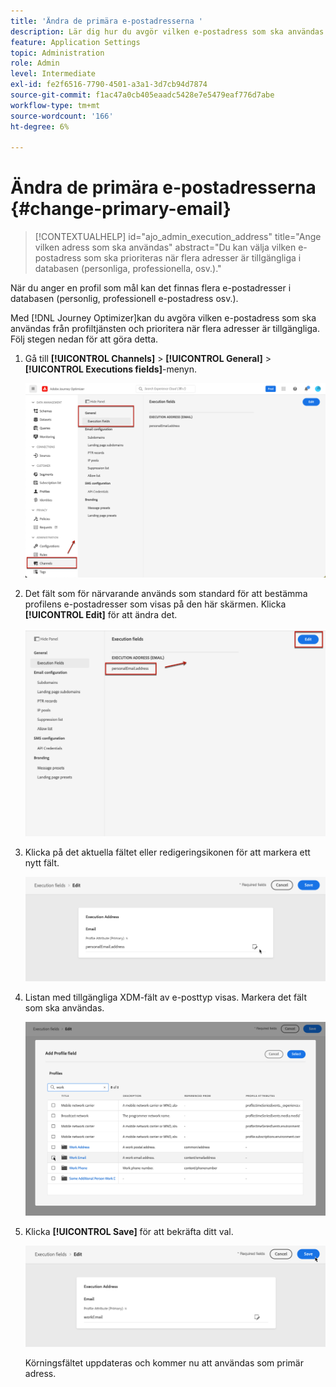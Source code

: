 ```yaml
---
title: 'Ändra de primära e-postadresserna '
description: Lär dig hur du avgör vilken e-postadress som ska användas från profiltjänsten.
feature: Application Settings
topic: Administration
role: Admin
level: Intermediate
exl-id: fe2f6516-7790-4501-a3a1-3d7cb94d7874
source-git-commit: f1ac47a0cb405eaadc5428e7e5479eaf776d7abe
workflow-type: tm+mt
source-wordcount: '166'
ht-degree: 6%

---
```


# Ändra de primära e-postadresserna {#change-primary-email}

>[!CONTEXTUALHELP]
>id="ajo_admin_execution_address"
>title="Ange vilken adress som ska användas"
>abstract="Du kan välja vilken e-postadress som ska prioriteras när flera adresser är tillgängliga i databasen (personliga, professionella, osv.)."

När du anger en profil som mål kan det finnas flera e-postadresser i databasen (personlig, professionell e-postadress osv.).

Med [!DNL Journey Optimizer]kan du avgöra vilken e-postadress som ska användas från profiltjänsten och prioritera när flera adresser är tillgängliga. Följ stegen nedan för att göra detta.

1. Gå till **[!UICONTROL Channels]** > **[!UICONTROL General]** > **[!UICONTROL Executions fields]**-menyn.

   ![](assets/primary-address-execution-fields.png)

1. Det fält som för närvarande används som standard för att bestämma profilens e-postadresser som visas på den här skärmen. Klicka **[!UICONTROL Edit]** för att ändra det.

   ![](assets/primary-address.png)

1. Klicka på det aktuella fältet eller redigeringsikonen för att markera ett nytt fält.

   ![](assets/primary-address-edit.png)

1. Listan med tillgängliga XDM-fält av e-posttyp visas. Markera det fält som ska användas.

   ![](assets/primary-address-field.png)

1. Klicka **[!UICONTROL Save]** för att bekräfta ditt val.

   ![](assets/primary-address-save.png)

   Körningsfältet uppdateras och kommer nu att användas som primär adress.

<!--1. You can also select an additional field to use as secondary email address. This allows you to determine which field to use if the primary field is empty for a profile. -->
